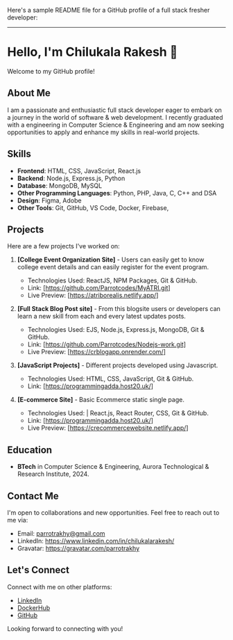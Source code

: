 Here's a sample README file for a GitHub profile of a full stack fresher developer:

---

# Hello, I'm Chilukala Rakesh 👋

Welcome to my GitHub profile!

## About Me

I am a passionate and enthusiastic full stack developer eager to embark on a journey in the world of software & web development. I recently graduated with a engineering in Computer Science & Engineering and am now seeking opportunities to apply and enhance my skills in real-world projects.

## Skills

- **Frontend**: HTML, CSS, JavaScript, React.js
- **Backend**: Node.js, Express.js, Python
- **Database**: MongoDB, MySQL
- **Other Programming Languages**: Python, PHP, Java, C, C++ and DSA
- **Design**: Figma, Adobe
- **Other Tools**: Git, GitHub, VS Code, Docker, Firebase, 

## Projects

Here are a few projects I've worked on:

1. **[College Event Organization Site]** - Users can easily get to know college event details and can easily register for the event program.
   - Technologies Used: ReactJS, NPM Packages, Git & GitHub.
   - Link: [https://github.com/Parrotcodes/MyATRI.git]
   - Live Preview: [https://atriborealis.netlify.app/] 

2. **[Full Stack Blog Post site]** - From this blogsite users or developers can learn a new skill from each and every latest updates posts.
   - Technologies Used: EJS, Node.js, Express.js, MongoDB, Git & GitHub.
   - Link: [https://github.com/Parrotcodes/Nodejs-work.git]
   - Live Preview: [https://crblogapp.onrender.com/] 


3. **[JavaScript Projects]** - Different projects developed using Javascript.
   - Technologies Used: HTML, CSS, JavaScript, Git & GitHub.
   - Link: [https://programmingadda.host20.uk/]


4. **[E-commerce Site]** - Basic Ecommerce static single page.
   - Technologies Used: | React.js, React Router, CSS, Git & GitHub.
   - Link: [https://programmingadda.host20.uk/]
   - Live Preview: [https://crecommercewebsite.netlify.app/]

## Education

- **BTech** in Computer Science & Engineering, Aurora Technological & Research Institute, 2024.

## Contact Me

I'm open to collaborations and new opportunities. Feel free to reach out to me via:

- Email: parrotrakhy@gmail.com
- LinkedIn: https://www.linkedin.com/in/chilukalarakesh/
- Gravatar: https://gravatar.com/parrotrakhy

## Let's Connect

Connect with me on other platforms:

- [LinkedIn](https://www.linkedin.com/in/chilukalarakesh/)
- [DockerHub](https://hub.docker.com/u/crdocker01)
- [GitHub](https://github.com/Parrotcodes)


Looking forward to connecting with you!

